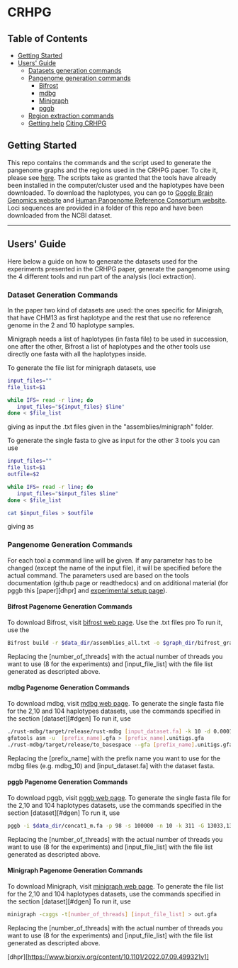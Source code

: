 # CRHPG
## Table of Contents

- [Getting Started](#started)
- [Users' Guide](#uguide)
  - [Datasets generation commands](#dgen)
  - [Pangenome generation commands](#pgen)
    - [Bifrost](#bifrost)
    - [mdbg](#mdbg)
    - [Minigraph](#minigraph)
    - [pggb](#pggb)
  - [Region extraction commands](#general)
  - [Getting help](#help)
[Citing CRHPG](#cite)


## <a name="started"></a>Getting Started
This repo contains the commands and the script used to generate the pangenome graphs and the regions used in the CRHPG paper. To cite it, please see [here](#cite).
The scripts take as granted that the tools have already been installed in the computer/cluster used and the haplotypes have been downloaded.
To download the haplotypes, you can go to [Google Brain Genomics website][Google Brain Genomics] and [Human Pangenome Reference Consortium website][Human Pangenome Reference Consortium]. 
Loci sequences are provided in a folder of this repo and have been downloaded from the NCBI dataset.

---


## <a name="uguide"></a>Users' Guide

Here below a guide on how to generate the datasets used for the experiments presented in the CRHPG paper, generate the pangenome using the 4 different tools and run part of the analysis (loci extraction).

### <a name="dgen"></a>Dataset Generation Commands
In the paper two kind of datasets are used: the ones specific for Minigrah, that have CHM13 as first haplotype and the rest that use no reference genome in the 2 and 10 haplotype samples.

Minigraph needs a list of haplotypes (in fasta file) to be used in succession, one after the other, Bifrost a list of haplotypes and the other tools use directly one fasta with all the haplotypes inside.

To generate the file list for minigraph datasets, use 

```sh
input_files=""
file_list=$1

while IFS= read -r line; do
   input_files="${input_files} $line"
done < $file_list
```

giving as input the .txt files given in the "assemblies/minigraph" folder.

To generate the single fasta to give as input for the other 3 tools you can use

```sh
input_files=""
file_list=$1
outfile=$2

while IFS= read -r line; do
   input_files="$input_files $line"
done < $file_list

cat $input_files > $outfile
```
giving as 

### <a name="Pgen"></a>Pangenome Generation Commands
For each tool a command line will be given. If any parameter has to be changed (except the name of the input file), it will be specified before the actual command.
The parameters used are based on the tools documentation (github page or readthedocs) and on additional material (for pggb this [paper][dhpr] and [experimental setup page][hdpr_pggb]).

#### <a name="bifrost"></a>Bifrost Pagenome Generation Commands

To download Bifrost, visit [bifrost web page][bifrost]. 
Use the .txt files pro
To run it, use the 

```sh
Bifrost build -r $data_dir/assemblies_all.txt -o $graph_dir/bifrost_graph_all_100time -k 100 -t 8 -v -c
```
Replacing the [number_of_threads] with the actual number of threads you want to use (8 for the experiments) and [input_file_list] with the file list generated as descripted above.


#### <a name="mdbg"></a>mdbg Pagenome Generation Commands

To download mdbg, visit [mdbg web page][mdbg]. 
To generate the single fasta file for the 2,10 and 104 haplotypes datasets, use the commands specified in the section [dataset][#dgen]
To run it, use 

```sh
./rust-mdbg/target/release/rust-mdbg [input_dataset.fa] -k 10 -d 0.0001 --minabund 1 --reference --prefix [prefix_name]
gfatools asm -u  [prefix_name].gfa > [prefix_name].unitigs.gfa
./rust-mdbg/target/release/to_basespace --gfa [prefix_name].unitigs.gfa --sequences [prefix_name]
```

Replacing the [prefix_name] with the prefix name you want to use for the mdbg files (e.g. mdbg_10) and [input_dataset.fa] with the dataset fasta.

#### <a name="pggb"></a>pggb Pagenome Generation Commands

To download pggb, visit [pggb web page][pggb]. 
To generate the single fasta file for the 2,10 and 104 haplotypes datasets, use the commands specified in the section [dataset][#dgen]
To run it, use 
```sh
pggb -i $data_dir/concat1_m.fa -p 98 -s 100000 -n 10 -k 311 -G 13033,13117 -O 0.03 -t 8 -T 8 -Z -o $home/data/graphs/pggb/t1_m
```

Replacing the [number_of_threads] with the actual number of threads you want to use (8 for the experiments) and [input_file_list] with the file list generated as descripted above.


#### <a name="minigraph"></a>Minigraph Pagenome Generation Commands

To download Minigraph, visit [minigraph web page][minigraph]. 
To generate the file list for the 2,10 and 104 haplotypes datasets, use the commands specified in the section [dataset][#dgen]
To run it, use 
```sh
minigraph -cxggs -t[number_of_threads] [input_file_list] > out.gfa
```

Replacing the [number_of_threads] with the actual number of threads you want to use (8 for the experiments) and [input_file_list] with the file list generated as descripted above.




[Google Brain Genomics]: https://console.cloud.google.com/storage/browser/brain-genomics-public/research/deepconsensus/publication/analysis/genome_assembly
[Human Pangenome Reference Consortium]: https://s3-us-west-2.amazonaws.com/human-pangenomics/index.html?prefix=working/
[minigraph]:https://github.com/lh3/minigraph
[pggb]:https://github.com/pangenome/pggb
[mdbg]:https://github.com/ekimb/rust-mdbg
[bifrost]:https://github.com/pmelsted/bifrost
[hdpr_pggb]:https://github.com/pangenome/HPRCyear1v2genbank
[dhpr][https://www.biorxiv.org/content/10.1101/2022.07.09.499321v1]